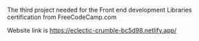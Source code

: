 The third project needed for the Front end development Libraries certification from FreeCodeCamp.com


Website link is https://eclectic-crumble-bc5d98.netlify.app/
